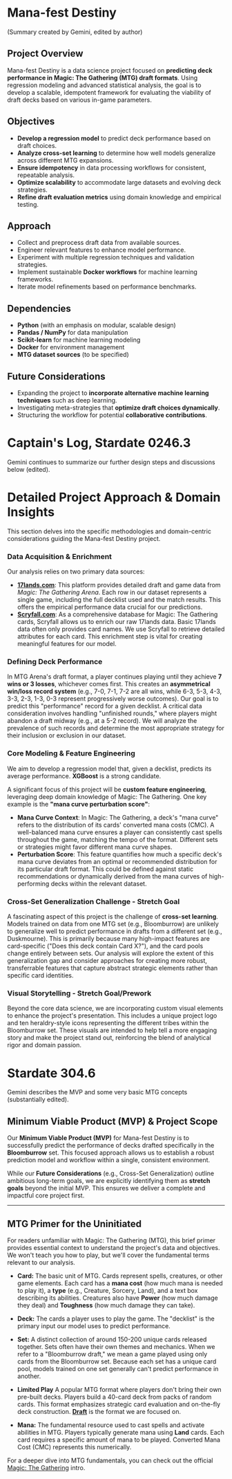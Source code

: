 # Mana-fest Destiny

(Summary created by Gemini, edited by author)

## Project Overview
Mana-fest Destiny is a data science project focused on **predicting deck performance in Magic: The Gathering (MTG) draft formats**. Using regression modeling and advanced statistical analysis, the goal is to develop a scalable, idempotent framework for evaluating the viability of draft decks based on various in-game parameters.

## Objectives
- **Develop a regression model** to predict deck performance based on draft choices.
- **Analyze cross-set learning** to determine how well models generalize across different MTG expansions.
- **Ensure idempotency** in data processing workflows for consistent, repeatable analysis.
- **Optimize scalability** to accommodate large datasets and evolving deck strategies.
- **Refine draft evaluation metrics** using domain knowledge and empirical testing.

## Approach
- Collect and preprocess draft data from available sources.
- Engineer relevant features to enhance model performance.
- Experiment with multiple regression techniques and validation strategies.
- Implement sustainable **Docker workflows** for machine learning frameworks.
- Iterate model refinements based on performance benchmarks.

## Dependencies
- **Python** (with an emphasis on modular, scalable design)
- **Pandas / NumPy** for data manipulation
- **Scikit-learn** for machine learning modeling
- **Docker** for environment management
- **MTG dataset sources** (to be specified)

## Future Considerations
- Expanding the project to **incorporate alternative machine learning techniques** such as deep learning.
- Investigating meta-strategies that **optimize draft choices dynamically**.
- Structuring the workflow for potential **collaborative contributions**.


# Captain's Log, Stardate 0246.3

Gemini continues to summarize our further design steps and discussions below (edited).

# Detailed Project Approach & Domain Insights


This section delves into the specific methodologies and domain-centric considerations guiding the Mana-fest Destiny project.

### Data Acquisition & Enrichment
Our analysis relies on two primary data sources:
* **[17lands.com](https://www.17lands.com/)**: This platform provides detailed draft and game data from *Magic: The Gathering Arena*. Each row in our dataset represents a single game, including the full decklist used and the match results. This offers the empirical performance data crucial for our predictions.
* **[Scryfall.com](https://scryfall.com/)**: As a comprehensive database for Magic: The Gathering cards, Scryfall allows us to enrich our raw 17lands data. Basic 17lands data often only provides card names. We use Scryfall to retrieve detailed attributes for each card. This enrichment step is vital for creating meaningful features for our model.

### Defining Deck Performance
In MTG Arena's draft format, a player continues playing until they achieve **7 wins or 3 losses**, whichever comes first. This creates an **asymmetrical win/loss record system** (e.g., 7-0, 7-1, 7-2 are all wins, while 6-3, 5-3, 4-3, 3-3, 2-3, 1-3, 0-3 represent progressively worse outcomes). Our goal is to predict this "performance" record for a given decklist. A critical data consideration involves handling "unfinished rounds," where players might abandon a draft midway (e.g., at a 5-2 record). We will analyze the prevalence of such records and determine the most appropriate strategy for their inclusion or exclusion in our dataset.

### Core Modeling & Feature Engineering
We aim to develop a regression model that, given a decklist, predicts its average performance. **XGBoost** is a strong candidate. 

A significant focus of this project will be **custom feature engineering**, leveraging deep domain knowledge of Magic: The Gathering. One key example is the **"mana curve perturbation score"**:

* **Mana Curve Context**: In Magic: The Gathering, a deck's "mana curve" refers to the distribution of its cards' converted mana costs (CMC). A well-balanced mana curve ensures a player can consistently cast spells throughout the game, matching the tempo of the format. Different sets or strategies might favor different mana curve shapes.
* **Perturbation Score**: This feature quantifies how much a specific deck's mana curve deviates from an optimal or recommended distribution for its particular draft format. This could be defined against static recommendations or dynamically derived from the mana curves of high-performing decks within the relevant dataset.

### Cross-Set Generalization Challenge - Stretch Goal
A fascinating aspect of this project is the challenge of **cross-set learning**. Models trained on data from one MTG set (e.g., Bloomburrow) are unlikely to generalize well to predict performance in drafts from a different set (e.g., Duskmourne). This is primarily because many high-impact features are card-specific ("Does this deck contain Card X?"), and the card pools change entirely between sets. Our analysis will explore the extent of this generalization gap and consider approaches for creating more robust, transferrable features that capture abstract strategic elements rather than specific card identities.

### Visual Storytelling - Stretch Goal/Prework
Beyond the core data science, we are incorporating custom visual elements to enhance the project's presentation. This includes a unique project logo and ten heraldry-style icons representing the different tribes within the Bloomburrow set. These visuals are intended to help tell a more engaging story and make the project stand out, reinforcing the blend of analytical rigor and domain passion.

# Stardate 304.6

Gemini describes the MVP and some very basic MTG concepts (substantially edited).

## Minimum Viable Product (MVP) & Project Scope

Our **Minimum Viable Product (MVP)** for Mana-fest Destiny is to successfully predict the performance of decks drafted specifically in the **Bloomburrow** set. This focused approach allows us to establish a robust prediction model and workflow within a single, consistent environment.

While our **Future Considerations** (e.g., Cross-Set Generalization) outline ambitious long-term goals, we are explicitly identifying them as **stretch goals** beyond the initial MVP. This ensures we deliver a complete and impactful core project first.

---

## MTG Primer for the Uninitiated

For readers unfamiliar with Magic: The Gathering (MTG), this brief primer provides essential context to understand the project's data and objectives. We won't teach you how to play, but we'll cover the fundamental terms relevant to our analysis.

* **Card:** The basic unit of MTG. Cards represent spells, creatures, or other game elements. Each card has a **mana cost** (how much mana is needed to play it), a **type** (e.g., Creature, Sorcery, Land), and a text box describing its abilities. Creatures also have **Power** (how much damage they deal) and **Toughness** (how much damage they can take).
* **Deck:** The cards a player uses to play the game. The "decklist" is the primary input our model uses to predict performance.
* **Set:** A distinct collection of around 150-200 unique cards released together. Sets often have their own themes and mechanics. When we refer to a "Bloomburrow draft," we mean a game played using only cards from the Bloomburrow set. Because each set has a unique card pool, models trained on one set generally can't predict performance in another.
* **Limited Play** A popular MTG format where players don't bring their own pre-built decks.  Players build a 40-card deck from packs of random cards. This format emphasizes strategic card evaluation and on-the-fly deck construction. [**Draft**](https://magic.wizards.com/en/formats/booster-draft) is the format we are focused on. 

* **Mana:** The fundamental resource used to cast spells and activate abilities in MTG. Players typically generate mana using **Land** cards. Each card requires a specific amount of mana to be played. Converted Mana Cost (CMC) represents this numerically.

For a deeper dive into MTG fundamentals, you can check out the official [Magic: The Gathering](https://magic.wizards.com/en/news/feature/level-one-full-course-2015-10-05) intro.